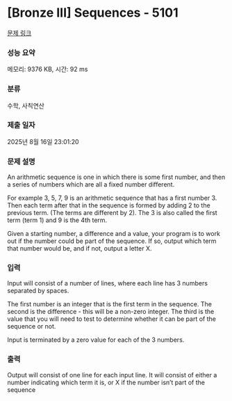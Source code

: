 # [Bronze III] Sequences - 5101 

[문제 링크](https://www.acmicpc.net/problem/5101) 

### 성능 요약

메모리: 9376 KB, 시간: 92 ms

### 분류

수학, 사칙연산

### 제출 일자

2025년 8월 16일 23:01:20

### 문제 설명

<p>An arithmetic sequence is one in which there is some first number, and then a series of numbers which are all a fixed number different.</p>

<p>For example 3, 5, 7, 9 is an arithmetic sequence that has a first number 3. Then each term after that in the sequence is formed by adding 2 to the previous term. (The terms are different by 2). The 3 is also called the first term (term 1) and 9 is the 4th term.</p>

<p>Given a starting number, a difference and a value, your program is to work out if the number could be part of the sequence. If so, output which term that number would be, and if not, output a letter X.</p>

### 입력 

 <p>Input will consist of a number of lines, where each line has 3 numbers separated by spaces.</p>

<p>The first number is an integer that is the first term in the sequence. The second is the difference - this will be a non-zero integer. The third is the value that you will need to test to determine whether it can be part of the sequence or not.</p>

<p>Input is terminated by a zero value for each of the 3 numbers.</p>

### 출력 

 <p>Output will consist of one line for each input line. It will consist of either a number indicating which term it is, or X if the number isn’t part of the sequence</p>

